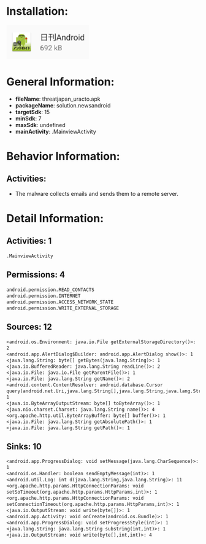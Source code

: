 # Installation:
![ICON](icon.png)
# General Information:
- **fileName**: threatjapan_uracto.apk
- **packageName**: solution.newsandroid
- **targetSdk**: 15
- **minSdk**: 7
- **maxSdk**: undefined
- **mainActivity**: .MainviewActivity
# Behavior Information:
## Activities:
- The malware collects emails and sends them to a remote server. 
# Detail Information:
## Activities: 1
	.MainviewActivity
## Permissions: 4
	android.permission.READ_CONTACTS
	android.permission.INTERNET
	android.permission.ACCESS_NETWORK_STATE
	android.permission.WRITE_EXTERNAL_STORAGE
## Sources: 12
	<android.os.Environment: java.io.File getExternalStorageDirectory()>: 2
	<android.app.AlertDialog$Builder: android.app.AlertDialog show()>: 1
	<java.lang.String: byte[] getBytes(java.lang.String)>: 1
	<java.io.BufferedReader: java.lang.String readLine()>: 2
	<java.io.File: java.io.File getParentFile()>: 1
	<java.io.File: java.lang.String getName()>: 2
	<android.content.ContentResolver: android.database.Cursor query(android.net.Uri,java.lang.String[],java.lang.String,java.lang.String[],java.lang.String)>: 1
	<java.io.ByteArrayOutputStream: byte[] toByteArray()>: 1
	<java.nio.charset.Charset: java.lang.String name()>: 4
	<org.apache.http.util.ByteArrayBuffer: byte[] buffer()>: 1
	<java.io.File: java.lang.String getAbsolutePath()>: 1
	<java.io.File: java.lang.String getPath()>: 1
## Sinks: 10
	<android.app.ProgressDialog: void setMessage(java.lang.CharSequence)>: 1
	<android.os.Handler: boolean sendEmptyMessage(int)>: 1
	<android.util.Log: int d(java.lang.String,java.lang.String)>: 11
	<org.apache.http.params.HttpConnectionParams: void setSoTimeout(org.apache.http.params.HttpParams,int)>: 1
	<org.apache.http.params.HttpConnectionParams: void setConnectionTimeout(org.apache.http.params.HttpParams,int)>: 1
	<java.io.OutputStream: void write(byte[])>: 1
	<android.app.Activity: void onCreate(android.os.Bundle)>: 1
	<android.app.ProgressDialog: void setProgressStyle(int)>: 1
	<java.lang.String: java.lang.String substring(int,int)>: 1
	<java.io.OutputStream: void write(byte[],int,int)>: 4
